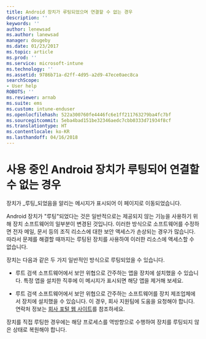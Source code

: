 ```yaml
---
title: Android 장치가 루팅되었으며 연결할 수 없는 경우
description: ''
keywords: ''
author: lenewsad
ms.author: lanewsad
manager: dougeby
ms.date: 01/23/2017
ms.topic: article
ms.prod: ''
ms.service: microsoft-intune
ms.technology: ''
ms.assetid: 9786b71a-d2ff-4d95-a2d9-47ece0aec8ca
searchScope:
- User help
ROBOTS: ''
ms.reviewer: arnab
ms.suite: ems
ms.custom: intune-enduser
ms.openlocfilehash: 522a300760fe4446fc6e1ff211763279ba4fc7bf
ms.sourcegitcommit: 5eba4bad151be32346aedc7cbb0333d71934f8cf
ms.translationtype: HT
ms.contentlocale: ko-KR
ms.lasthandoff: 04/16/2018
---
```

# <a name="your-android-device-is-rooted-so-you-cant-connect"></a>사용 중인 Android 장치가 루팅되어 연결할 수 없는 경우

장치가 _루팅_되었음을 알리는 메시지가 표시되어 이 페이지로 이동되었습니다.

Android 장치가 "루팅"되었다는 것은 일반적으로는 제공되지 않는 기능을 사용하기 위해 장치 소프트웨어의 일부분이 변경된 것입니다. 이러한 방식으로 소프트웨어를 수정하면 전자 메일, 문서 등의 조직 리소스에 대한 보안 액세스가 손상되는 경우가 많습니다. 따라서 문제를 해결할 때까지는 루팅된 장치를 사용하여 이러한 리소스에 액세스할 수 없습니다.  

장치는 다음과 같은 두 가지 일반적인 방식으로 루팅되었을 수 있습니다.

- 루트 검색 소프트웨어에서 보안 위협으로 간주하는 앱을 장치에 설치했을 수 있습니다. 특정 앱을 설치한 직후에 이 메시지가 표시되면 해당 앱을 제거해 보세요.

- 루트 검색 소프트웨어에서 보안 위협으로 간주하는 소프트웨어를 장치 제조업체에서 장치에 설치했을 수 있습니다. 이 경우, 회사 지원팀에 도움을 요청해야 합니다. 연락처 정보는 [회사 포털 웹 사이트](https://portal.manage.microsoft.com#HelpDeskDialog)를 참조하세요.

장치를 직접 루팅한 경우에는 해당 프로세스를 역방향으로 수행하여 장치를 루팅되지 않은 상태로 복원해야 합니다.
